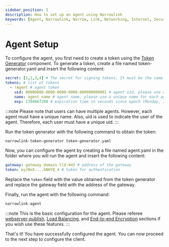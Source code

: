 ```yaml
---
sidebar_position: 3
description: How to set up an agent using Narrowlink
keywords: [Agent, Narrowlink, Narrow, Link, Networking, Internet, Security, Privacy, Open Source, Self-hosted, Tutorial, How-to, Guide, Nat, Firewall, Proxy, Reverse Proxy, Tunnel]
---
```


# Agent Setup

To configure the agent, you first need to create a token using the [Token Generator](/docs/token-generator) component.
To generate a token, create a file named token-generator.yaml and insert the following content:

```yaml
secret: [1,2,3,4] # The secret for signing tokens, It must be the same as the gateway token secret, it is as byte array
tokens: # list of tokens
  - !Agent # agent token
    uid: 00000000-0000-0000-0000-000000000001 # agent uid, please use a unique uid for each user
    name: agent_name # agent name, please use a unique name for each agent
    exp: 1704067200 # expiration time in seconds since epoch (Monday, January 1, 2024 0:00:00 GMT)
```

:::note
Please note that users can have multiple agents. However, each agent must have a unique name. Also, uid is used to indicate the user of the agent. Therefore, each user must have a unique uid.
:::

Run the token generator with the following command to obtain the token:

```bash
narrowlink-token-generator token-generator.yaml
```

Now, you can configure the agent by creating a file named agent.yaml in the folder where you will run the agent and insert the following content:

```yaml
gateway: gateway.domain.tld:443 # address of the gateway
token: eyJ0eX....kNHYQ_4 # token for authentication
```

Replace the `token` field with the value obtained from the token generator and replace the gateway field with the address of the gateway.

Finally, run the agent with the following command:

```bash
narrowlink-agent
```

:::note
This is the basic configuration for the agent. Please referee [webserver-publish](/docs/extended-tutorial/webserver-publish/), [Load Balancing](/docs/extended-tutorial/load-balancing), and [End-to-end Encryption](/docs/extended-tutorial/end-to-end-encryption) sections if you wish use these features.
:::


That's it! You have successfully configured the agent. You can now proceed to the next step to configure the client.
